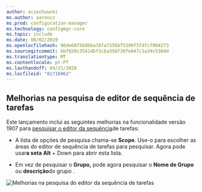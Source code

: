 ```yaml
---
author: aczechowski
ms.author: aaroncz
ms.prod: configuration-manager
ms.technology: configmgr-core
ms.topic: include
ms.date: 08/02/2019
ms.openlocfilehash: 96de68f56d66a78fa7356bf5399f5f4fcf004273
ms.sourcegitcommit: bbf820c35414bf2cba356f30fe047c1a34c5384d
ms.translationtype: MT
ms.contentlocale: pt-PT
ms.lasthandoff: 04/21/2020
ms.locfileid: "81716062"
---
```

## <a name="improvements-to-task-sequence-editor-search"></a><a name="bkmk_tssearch"></a>Melhorias na pesquisa de editor de sequência de tarefas

<!--4621085-->

Este lançamento inclui as seguintes melhorias na funcionalidade versão 1907 para [pesquisar o editor da sequência](../../technical-preview-1907.md#bkmk_tsedit)de tarefas:

- A lista de opções de pesquisa chama-se **Scope**. Use-o para escolher as áreas do editor de sequência de tarefas para pesquisar. Agora pode usar**a seta** **Alt** + Down para abrir esta lista.

- Em vez de pesquisar o **Grupo,** pode agora pesquisar o **Nome de Grupo** ou **descrição**do grupo .

![Melhorias na pesquisa do editor da sequência de tarefas](../../media/4621085-task-sequence-search-1908.png)
